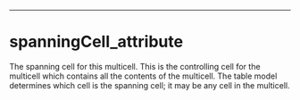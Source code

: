 

---

# spanningCell_attribute

The spanning cell for this multicell. This is the controlling cell for the multicell which contains all the contents of the multicell. The table model determines which cell is the spanning cell; it may be any cell in the multicell.